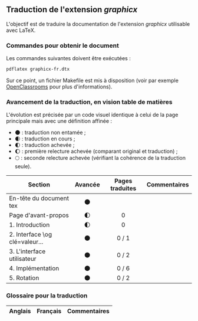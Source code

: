 ## Traduction de l'extension *graphicx*

L'objectif est de traduire la documentation de l'extension *graphicx* utilisable avec LaTeX. 


### Commandes pour obtenir le document

Les commandes suivantes doivent être exécutées :

```bash
pdflatex graphicx-fr.dtx
```

Sur ce point, un fichier Makefile est mis à disposition (voir par exemple [OpenClassrooms](https://openclassrooms.com/courses/compilez-sous-gnu-linux#/id/r-1130480) pour plus d'informations).


### Avancement de la traduction, en vision table de matières

L'évolution est précisée par un code visuel identique à celui de la page principale mais avec une définition affinée :

- :new_moon: : traduction non entamée ;
- :waxing_crescent_moon: : traduction en cours ;
- :first_quarter_moon: : traduction achevée ;
- :waxing_gibbous_moon: : première relecture achevée (comparant original et traduction) ; 
- :full_moon: : seconde relecture achevée (vérifiant la cohérence de la traduction seule).

Section                       | Avancée                | Pages traduites | Commentaires 
----------------------------- | :--------------------: | :-------------: | -------------------------
En-tête du document tex       | :new_moon:             |                 |
Page d'avant-propos           | :first_quarter_moon:   | 0               | 
1. Introduction               | :first_quarter_moon:   | 0               |
2. Interface \og clé=valeur...| :new_moon:             | 0 / 1           |
3. L'interface utilisateur    | :new_moon:             | 0 / 2           |
4. Implémentation             | :new_moon:             | 0 / 6           |
5. Rotation                   | :new_moon:             | 0 / 2           |


### Glossaire pour la traduction

Anglais                | Français                                       | Commentaires 
---------------------- | ---------------------------------------------- | -------------------------------
